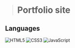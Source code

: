 > # Portfolio site 

## Languages 
![HTML5](https://img.shields.io/badge/HTML5-000000?style=for-the-badge&logo=html5) ![CSS3](https://img.shields.io/badge/CSS3-000000?style=for-the-badge&logo=css3) ![JavaScript](https://img.shields.io/badge/JavaScript-000000?style=for-the-badge&logo=javascript)
